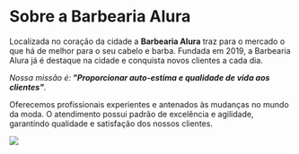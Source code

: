 <h1>Sobre a Barbearia Alura</h1>

<p>Localizada no coração da cidade a <strong>Barbearia Alura</strong> traz para o mercado o que há de melhor para o seu cabelo e barba. 
Fundada em 2019, a Barbearia Alura já é destaque na cidade e conquista novos clientes a cada dia.</p>

<p><em>Nossa missão é:<strong> "Proporcionar auto-estima e qualidade de vida aos clientes"</strong>. </em></p>

<p>Oferecemos profissionais experientes e antenados às mudanças no mundo da moda. 
O atendimento possui padrão de excelência e agilidade, garantindo qualidade e satisfação dos nossos clientes.</p>

![](https://img.freepik.com/fotos-premium/barbeiro-homem-barbeiro-barbeiro-cabeleireiro-atendendo-cliente-na-barbearia-barbudo-cabeleireiro-cabeleireiro-homem-barbudo-barbeiro-tesoura-barbearia-barbearia-vintage-barbearia_293990-2252.jpg?w=740)
